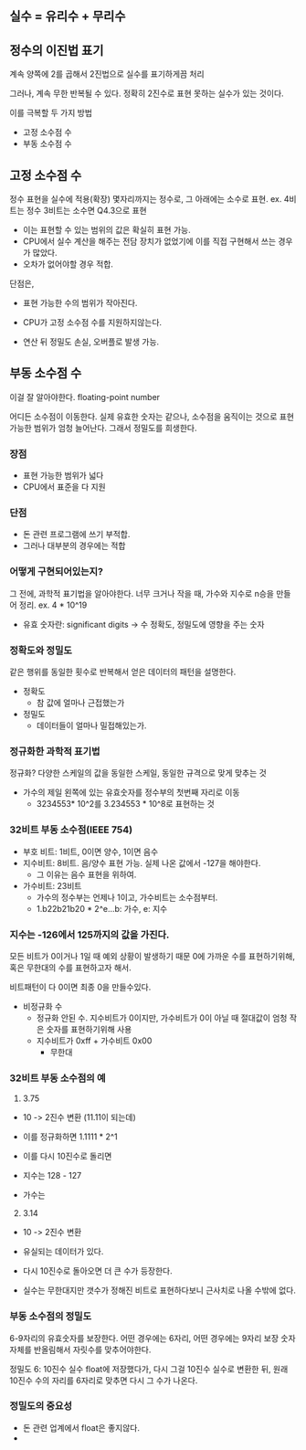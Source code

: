 ## 실수 = 유리수 + 무리수

## 정수의 이진법 표기
계속 양쪽에 2를 곱해서 2진법으로 실수를 표기하게끔 처리

그러나, 계속 무한 반복될 수 있다.
정확히 2진수로 표현 못하는 실수가 있는 것이다. 

이를 극복할 두 가지 방법
- 고정 소수점 수
- 부동 소수점 수

## 고정 소수점 수
정수 표현을 실수에 적용(확장)
몇자리까지는 정수로, 그 아래에는 소수로 표현. 
ex. 4비트는 정수 3비트는 소수면
Q4.3으로 표현

- 이는 표현할 수 있는 범위의 값은 확실히 표현 가능.
- CPU에서 실수 계산을 해주는 전담 장치가 없었기에 이를 직접 구현해서 쓰는 경우가 많았다.
- 오차가 없어야할 경우 적합.

단점은,
- 표현 가능한 수의 범위가 작아진다.
- CPU가 고정 소수점 수를 지원하지않는다.

- 연산 뒤 정밀도 손실, 오버플로 발생 가능.


## 부동 소수점 수
이걸 잘 알아야한다.
floating-point number

어디든 소수점이 이동한다.
실제 유효한 숫자는 같으나, 소수점을 움직이는 것으로 표현 가능한 범위가 엄청 늘어난다.
그래서 정밀도를 희생한다.

### 장점
- 표현 가능한 범위가 넓다
- CPU에서 표준을 다 지원

### 단점
- 돈 관련 프로그램에 쓰기 부적합.
- 그러나 대부분의 경우에는 적합

### 어떻게 구현되어있는지?
그 전에, 과학적 표기법을 알아야한다.
너무 크거나 작을 때, 가수와 지수로 n승을 만들어 정리.
ex. 4 * 10^19

- 유효 숫자란: significant digits -> 수 정확도, 정밀도에 영향을 주는 숫자 

### 정확도와 정밀도
같은 행위를 동일한 횟수로 반복해서 얻은 데이터의 패턴을 설명한다. 
- 정확도
  - 참 값에 얼마나 근접했는가
- 정밀도
  - 데이터들이 얼마나 밀접해있는가.

### 정규화한 과학적 표기법
정규화? 다양한 스케일의 값을 동일한 스케일, 동일한 규격으로 맞게 맞추는 것

- 가수의 제일 왼쪽에 있는 유효숫자를 정수부의 첫번째 자리로 이동
  - 3234553* 10^2를 3.234553 * 10^8로 표현하는 것

### 32비트 부동 소수점(IEEE 754)
- 부호 비트: 1비트, 0이면 양수, 1이면 음수
- 지수비트: 8비트. 음/양수 표현 가능. 실제 나온 값에서 -127을 해야한다.
  - 그 이유는 음수 표현을 위하여.
- 가수비트: 23비트
  - 가수의 정수부는 언제나 1이고, 가수비트는 소수점부터. 
  - 1.b22b21b20 * 2^e...b: 가수, e: 지수

### 지수는 -126에서 125까지의 값을 가진다.
모든 비트가 0이거나 1일 때 예외 상황이 발생하기 때문
0에 가까운 수를 표현하기위해, 혹은 무한대의 수를 표현하고자 해서.


비트패턴이 다 0이면 최종 0을 만들수있다.
- 비정규화 수 
  - 정규화 안된 수. 지수비트가 0이지만, 가수비트가 0이 아닐 때 절대값이 엄청 작은 숫자를 표현하기위해 사용
  - 지수비트가 0xff + 가수비트 0x00
    - 무한대

### 32비트 부동 소수점의 예
1. 3.75
- 10 -> 2진수 변환 (11.11이 되는데)
- 이를 정규화하면 1.1111 * 2^1

- 이를 다시 10진수로 돌리면
- 지수는 128 - 127
- 가수는 

2. 3.14
- 10 -> 2진수 변환
- 유실되는 데이터가 있다.
- 다시 10진수로 돌아오면 더 큰 수가 등장한다.

- 실수는 무한대지만 갯수가 정해진 비트로 표현하다보니 근사치로 나올 수밖에 없다.

### 부동 소수점의 정밀도
6-9자리의 유효숫자를 보장한다. 
어떤 경우에는 6자리, 어떤 경우에는 9자리 보장
숫자 자체를 반올림해서 자릿수를 맞추어야한다.

정밀도 6: 10진수 실수 float에 저장했다가, 다시 그걸 10진수 실수로 변환한 뒤, 원래 10진수 수의 자리를 6자리로 맞추면 다시 그 수가 나온다.

### 정밀도의 중요성
- 돈 관련 업계에서 float은 좋지않다.
- 